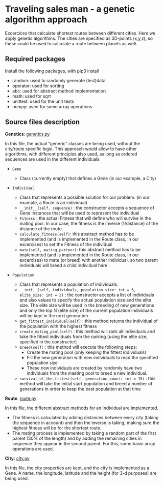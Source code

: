 # Traveling sales man - a genetic algorithm approach

Excercices that calculate shortest routes between different cities.  Here we apply genetic algorithms.  The cities are specified as 3D-points (x,y,z), so these could be used to calculate a route between planets as well. 

## Required packages

Install the following packages, with pip3 install

- random: used to randomly generate (test)data
- operator: used for sorting
- abc: used for abstract method implementation
- math: used for sqrt
- unittest: used for the unit tests 
- numpy: used for some array operations

## Source files description

__Genetics__: [genetics.py](../src/algorithms/06-traveling-sales-man/genetics.py)

In this file, the actual "generic" classes are being used, without the city/route specific logic.  This approach would allow to have other algorithms, with different principles also used, as long as ordered sequences are used in the different individuals 

- `Gene`
  - Class (currently empty) that defines a Gene (in our example, a City)

- `Individual`
  - Class that represents a possible solution for our problem.  (in our example, a Route is an individual)
  - `__init__(self, sequence)` : the constructor accepts a sequence of Gene instances that will be used to represent the individual
  - `Fitness` : the actual Fitness that will define who will survive in the mating pool.  In our case, the fitness is the inverse (1/distance) of the distance of the route.
  - `calculate_fitness(self)`: this abstract method has to be implemented (and is implemented in the Route class, in our excercises) to set the Fitness of the individual
  - `mate(self, mating_partner)`: this abstract method has to be implemented (and is implemented in the Route class, in our excercises) to mate (or breed) with another individual.  so two parent individuals will breed a child individual here

- `Population`
  - Class that represents a population of individuals.  
  - `__init__(self, individuals, population_size: int = 6, elite_size: int = 3)` : the constructor accepts a list of individuals and also values to specify the actual population size and the elite size.  The elite size will be used in the breeding of new generations and only the top N (elite size) of the current population individuals will be kept in the next generation.
  - `get_fittest_individual(self)` : this method returns the individual of the population with the highest fitness
  - `create_mating_pool(self)` : this method will rank all individuals and take the fittest individuals from the ranking (using the elite size, specified in the constructor)
  - `breed(self)` : this method will execute the following steps:
    - Create the mating pool (only keeping the fittest individuals)
    - Fill the new generation with new individuals to read the specified population size
    - These new individuals are created by randomly have two individuals from the maating pool to breed a new individual.
  - `survival_of_the_fittest(self, generation_count: int = 15)` : this method will take the initial start population and breed a number of generations in order to keep the best population at that time 

__Route__: [route.py](../src/algorithms/06-traveling-sales-man/route.py)

In this file, the different abstract methods for an Individual are implemented. 

- The fitness is calculated by adding distances between every city (taking the sequence in account) and then the inverse is taking, making sure the highest fitness will be for the shortest route.
- The mating process is implemented by taking a random part of the first parent (30% of the length) and by adding the remaining cities in sequence they appear in the second parent.  For this, some basic array operations are used.

__City__: [city.py](../src/algorithms/06-traveling-sales-man/city.py)

In this file, the city properties are kept, and the city is implemented as a Gene.  A name, the longitude, latitude and the height (for 3-d purposes) are being used.


